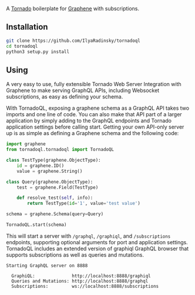 A [Tornado](http://www.tornadoweb.org/) boilerplate for [Graphene](http://graphene-python.org/) with subscriptions.

Installation
------------
```sh
git clone https://github.com/IlyaRadinsky/tornadoql
cd tornadoql
python3 setup.py install
```

Using
-----
A very easy to use, fully extensible Tornado Web Server Integration with Graphene to make serving GraphQL APIs, including Websocket subscriptions, as easy as defining your schema.

With TornadoQL, exposing a graphene schema as a GraphQL API takes two imports and one line of code. You can also make that API part of a larger application by simply adding to the GraphQL endpoints and Tornado application settings before calling start. Getting your own API-only server up is as simple as defining a Graphene schema and the following code:

```python
import graphene
from tornadoql.tornadoql import TornadoQL

class TestType(graphene.ObjectType):
    id = graphene.ID()
    value = graphene.String()

class Query(graphene.ObjectType):
    test = graphene.Field(TestType)

    def resolve_test(self, info):
        return TestType(id='1', value='test value')

schema = graphene.Schema(query=Query)

TornadoQL.start(schema)

```

This will start a server with `/graphql`, `/graphiql`, and `/subscriptions` endpoints, supporting optional arguments for port and application settings. TornadoQL includes an extended version of graphiql GraphQL browser that supports subscriptions as well as queries and mutations.

```
Starting GraphQL server on 8888

  GraphiQL:              http://localhost:8888/graphiql
  Queries and Mutations: http://localhost:8888/graphql
  Subscriptions:         ws://localhost:8888/subscriptions
  
```
